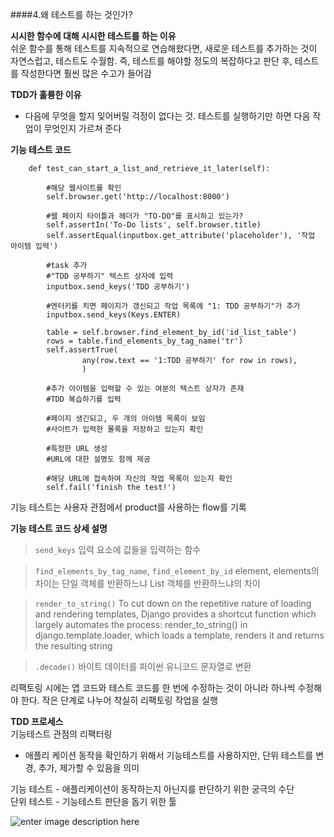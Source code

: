 ####4.왜 테스트를 하는 것인가?

**시시한 함수에 대해 시시한 테스트를 하는 이유**    
쉬운 함수를 통해 테스트를 지속적으로 연습해왔다면, 새로운 테스트를 추가하는 것이 자연스럽고, 테스트도 수월함.
즉, 테스트를 해야할 정도의 복잡하다고 판단 후, 테스트를 작성한다면 훨씬 많은 수고가 들어감 

**TDD가 훌륭한 이유**
- 다음에 무엇을 할지 잊어버릴 걱정이 없다는 것. 테스트를 실행하기만 하면 다음 작업이 무엇인지 가르쳐 준다 

**기능 테스트 코드**
```
    def test_can_start_a_list_and_retrieve_it_later(self):
        
        #해당 웹사이트를 확인 
        self.browser.get('http://localhost:8000')

        #웹 페이지 타이틀과 헤더가 "TO-DO"를 표시하고 있는가?
        self.assertIn('To-Do lists', self.browser.title)
        self.assertEqual(inputbox.get_attribute('placeholder'), '작업 아이템 입력')

        #task 추가 
        #"TDD 공부하기" 텍스트 상자에 입력 
        inputbox.send_keys('TDD 공부하기')

        #엔터키를 치면 페이지가 갱신되고 작업 목록에 "1: TDD 공부하기"가 추가
        inputbox.send_keys(Keys.ENTER)

        table = self.browser.find_element_by_id('id_list_table')
        rows = table.find_elements_by_tag_name('tr')
        self.assertTrue(
                any(row.text == '1:TDD 공부하기' for row in rows),
                )

        #추가 아이템을 입력할 수 있는 여분의 텍스트 상자가 존재 
        #TDD 복습하기를 입력

        #페이지 생긴되고, 두 개의 아이템 목록이 보임
        #사이트가 입력한 몰록을 저장하고 있는지 확인 

        #특정한 URL 생성
        #URL에 대한 설명도 함께 제공 

        #해당 URL에 접속하여 자신의 작업 목록이 있는지 확인 
        self.fail('finish the test!')

```

기능 테스트는 사용자 관점에서 product를 사용하는 flow를 기록

**기능 테스트 코드 상세 설명** 
> `send_keys` 
> 입력 요소에 값들을 입력하는 함수

> `find_elements_by_tag_name`, `find_element_by_id` 
> element, elements의 차이는 단일 객체를 반환하느냐 List 객체를 반환하느냐의 차이 

> `render_to_string()` 
> To cut down on the repetitive nature of loading and rendering templates, Django provides a shortcut function which largely automates the process: render_to_string() in django.template.loader, which loads a template, renders it and returns the resulting string

>`.decode()`
> 바이트 데이터를 파이썬 유니코드 문자열로 변환 

리팩토링 시에는 앱 코드와 테스트 코드를 한 번에 수정하는 것이 아니라 하나씩 수정해야 한다. 
작은 단계로 나누어 착실히 리팩토링 작업을 실행 

**TDD 프로세스**     
기능테스트 관점의 리팩터링
- 애플리 케이션 동작을 확인하기 위해서 기능테스트를 사용하지만, 단위 테스트를 변경, 추가, 제가할 수 있음을 의미     

기능 테스트 - 애플리케이션이 동작하는지 아닌지를 판단하기 위한 궁극의 수단     
단위 테스트 - 기능테스트 판단을 돕기 위한 툴    

![enter image description here](https://github.com/manducku/TDD_Study/blob/master/assets/IMG_6683-1.jpg)
